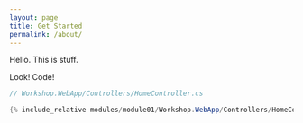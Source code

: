 ```yaml
---
layout: page
title: Get Started
permalink: /about/
---
```


Hello. This is stuff.

Look! Code!

```csharp
// Workshop.WebApp/Controllers/HomeController.cs

{% include_relative modules/module01/Workshop.WebApp/Controllers/HomeController.cs %}
```





